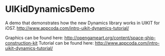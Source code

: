 UIKidDynamicsDemo
=================

A demo that demonstrates how the new Dynamics library works in UIKIT for iOS7. http://www.appcoda.com/intro-uikit-dynamics-tutorial/

Graphics can be found here: http://opengameart.org/content/space-ship-construction-kit
Tutorial can be found here: http://www.appcoda.com/intro-uikit-dynamics-tutorial/
